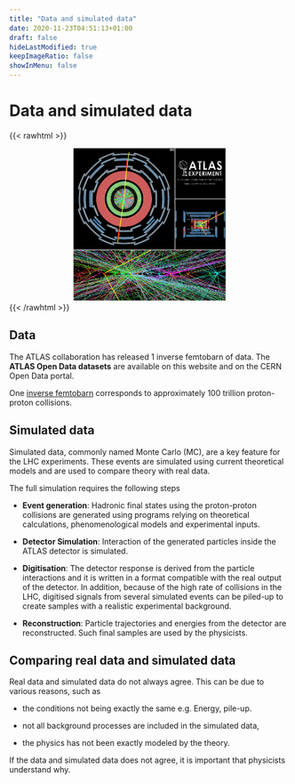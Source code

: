 ```yaml
---
title: "Data and simulated data"
date: 2020-11-23T04:51:13+01:00
draft: false
hideLastModified: true
keepImageRatio: false
showInMenu: false
---
```


# Data and simulated data

{{< rawhtml >}}
<CENTER>
<img src="images/EventDisplays/2012_highPileup.png" width="275" />
</CENTER>
{{< /rawhtml >}}

## Data 
The ATLAS collaboration has released 1 inverse femtobarn of data.
The **ATLAS Open Data datasets** are available on this website and on the CERN Open Data portal.

One [inverse femtobarn](http://writing-guidelines.web.cern.ch/entries/inverse-femtobarn) corresponds to approximately 100 trillion proton-proton collisions.

## Simulated data
Simulated data, commonly named Monte Carlo (MC), are a key feature for the LHC
experiments. 
These events are simulated using current theoretical models and are used to compare theory with real data.

The full simulation requires the following steps
* **Event generation**: Hadronic final states using the
proton-proton collisions are generated using programs relying  on  theoretical  calculations,  phenomenological
models and experimental inputs.

* **Detector Simulation**: Interaction of the generated
particles inside the ATLAS detector is simulated.

* **Digitisation**: The detector response is derived from
the particle interactions and it is written in a format
compatible with the real output of the detector. In addition,
because of the high rate of collisions in the LHC, digitised
signals from several simulated events can be piled-up to
create samples with a realistic experimental background.

* **Reconstruction**:  Particle trajectories and energies
from the detector are reconstructed. Such final samples
are used by the physicists.

## Comparing real data and simulated data

Real data and simulated data do not always agree.  This can be due to various reasons, such as

* the conditions not being exactly the same e.g. Energy, pile-up.

* not all background processes are included in the simulated data, 

* the physics has not been exactly modeled by the theory.

If the data and simulated data does not agree, it is important that physicists understand why.